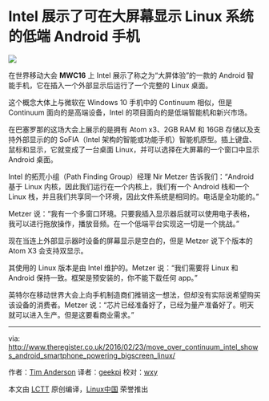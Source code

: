 Intel 展示了可在大屏幕显示 Linux 系统的低端 Android 手机
==============================================================

![](https://regmedia.co.uk/2016/02/23/intel-bigscreen.jpg?x=648&y=348&crop=1)

在世界移动大会 **MWC16** 上 Intel 展示了称之为“大屏体验”的一款的 Android 智能手机，它在插入一个外部显示后运行了一个完整的 Linux 桌面。

这个概念大体上与微软在 Windows 10 手机中的 Continuum 相似，但是 Continuum 面向的是高端设备，Intel 的项目面向的是低端智能机和新兴市场。

在巴塞罗那的这场大会上展示的是拥有 Atom x3、2GB RAM 和 16GB 存储以及支持外部显示的的 SoFIA（Intel 架构的智能或功能手机）智能机原型。插上键盘、鼠标和显示，它就变成了一台桌面 Linux，并可以选择在大屏幕的一个窗口中显示 Android 桌面。

Intel 的拓荒小组（Path Finding Group）经理 Nir Metzer 告诉我们：“Android 基于 Linux 内核，因此我们运行在一个内核上，我们有一个 Android 栈和一个 Linux 栈，并且我们共享同一个环境，因此文件系统是相同的。电话是全功能的。”

Metzer 说：“我有一个多窗口环境。只要我插入显示器后就可以使用电子表格，我可以进行拖放操作，播放音频。在一个低端平台实现这一切是一个挑战。”

现在当连上外部显示器时设备的屏幕显示是空白的，但是 Metzer 说下个版本的 Atom X3 会支持双显示。

其使用的 Linux 版本是由 Intel 维护的。Metzer 说：“我们需要将 Linux 和 Android 保持一致。框架是预安装的，你不能下载任何 app。”

英特尔在移动世界大会上向手机制造商们推销这一想法，但却没有实际说希望购买该设备的消费者。Metzer 说：“芯片已经准备好了，已经为量产准备好了。明天就可以进入生产。但是这要看商业需求。”

--------------------------------------------------------------------------------

via: http://www.theregister.co.uk/2016/02/23/move_over_continuum_intel_shows_android_smartphone_powering_bigscreen_linux/

作者：[Tim Anderson][a]
译者：[geekpi](https://github.com/geekpi)
校对：[wxy](https://github.com/wxy)

本文由 [LCTT](https://github.com/LCTT/TranslateProject) 原创编译，[Linux中国](https://linux.cn/) 荣誉推出

[a]:http://www.theregister.co.uk/Author/2878


